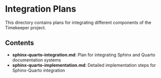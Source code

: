 # Integration Plans

This directory contains plans for integrating different components of the Timekeeper project.

## Contents

- **sphinx-quarto-integration.md**: Plan for integrating Sphinx and Quarto documentation systems
- **sphinx-quarto-implementation.md**: Detailed implementation steps for Sphinx-Quarto integration
